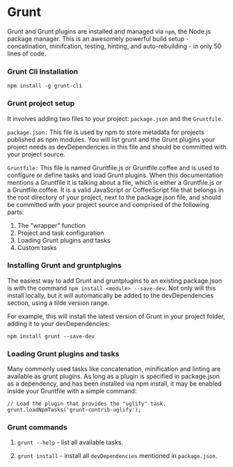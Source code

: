 # Grunt

Grunt and Grunt plugins are installed and managed via `npm`, the Node.js package manager. This is an awesomely powerful build setup - concatination, minifcation, testing, hinting, and auto-rebuilding - in only 50 lines of code.

### Grunt Cli Installation
```
npm install -g grunt-cli
```

### Grunt project setup

It involves adding two files to your project: ```package.json``` and the ```Gruntfile```.

`package.json:` This file is used by npm to store metadata for projects published as npm modules. You will list grunt and the Grunt plugins your project needs as devDependencies in this file and should be committed with your project source.

`Gruntfile:` This file is named Gruntfile.js or Gruntfile.coffee and is used to configure or define tasks and load Grunt plugins. When this documentation mentions a Gruntfile it is talking about a file, which is either a Gruntfile.js or a Gruntfile.coffee. It is a valid JavaScript or CoffeeScript file that belongs in the root directory of your project, next to the package.json file, and should be committed with your project source and comprised of the following parts:

1. The "wrapper" function
2. Project and task configuration
3. Loading Grunt plugins and tasks
4. Custom tasks


### Installing Grunt and gruntplugins

The easiest way to add Grunt and gruntplugins to an existing package.json is with the command `npm install <module> --save-dev`. Not only will this install <module> locally, but it will automatically be added to the devDependencies section, using a tilde version range.

For example, this will install the latest version of Grunt in your project folder, adding it to your devDependencies:

```
npm install grunt --save-dev
```

### Loading Grunt plugins and tasks

Many commonly used tasks like concatenation, minification and linting are available as grunt plugins. As long as a plugin is specified in package.json as a dependency, and has been installed via npm install, it may be enabled inside your Gruntfile with a simple command:

```
// Load the plugin that provides the "uglify" task.
grunt.loadNpmTasks('grunt-contrib-uglify');
```

### Grunt commands
1. `grunt --help` - list all available tasks.

2. `grunt install` - install all `devDependencies` mentioned in `package.json`.
